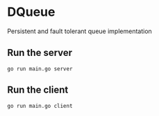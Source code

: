 # DQueue

Persistent and fault tolerant queue implementation

## Run the server
```
go run main.go server
```

## Run the client
```
go run main.go client
```
